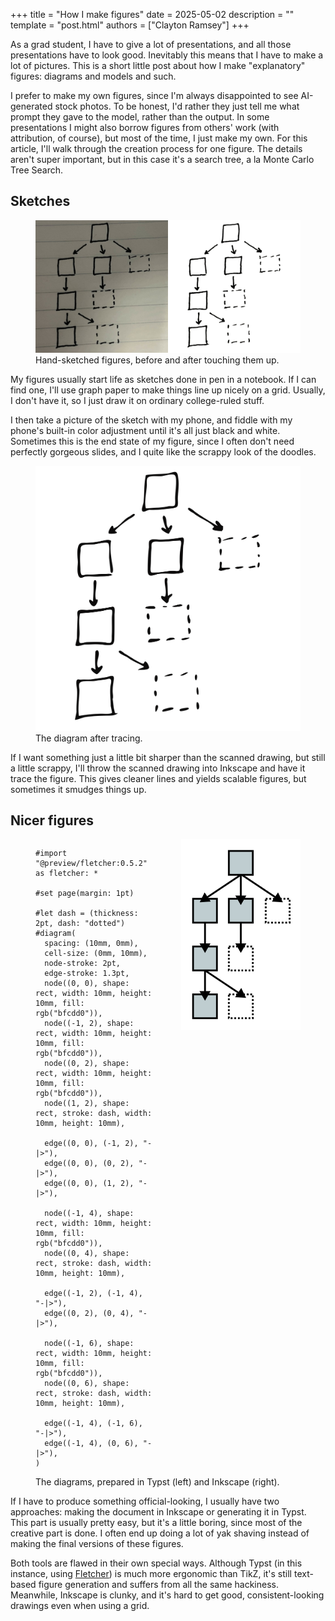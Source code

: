 +++
title = "How I make figures"
date = 2025-05-02
description = ""
template = "post.html"
authors = ["Clayton Ramsey"]
+++

As a grad student, I have to give a lot of presentations, and all those presentations have to look good.
Inevitably this means that I have to make a lot of pictures.
This is a short little post about how I make "explanatory" figures: diagrams and models and such.

I prefer to make my own figures, since I'm always disappointed to see AI-generated stock photos.
To be honest, I'd rather they just tell me what prompt they gave to the model, rather than the output.
In some presentations I might also borrow figures from others' work (with attribution, of course), but most of the time, I just make my own.
For this article, I'll walk through the creation process for one figure.
The details aren't super important, but in this case it's a search tree, a la Monte Carlo Tree Search.

## Sketches

<figure >
  <div style="display: flex">
    <div style="width: 50%"><img src="raw.jpg" alt="Raw diagram of a tree of boxes"/></div>
    <div style="width: 50%"><img src="scanned.jpg" alt="Scanned diagram of a tree of boxes"/></div>
    </div>
  <figcaption>Hand-sketched figures, before and after touching them up.</figcaption>
</figure>

My figures usually start life as sketches done in pen in a notebook.
If I can find one, I'll use graph paper to make things line up nicely on a grid.
Usually, I don't have it, so I just draw it on ordinary college-ruled stuff.

I then take a picture of the sketch with my phone, and fiddle with my phone's built-in color adjustment until it's all just black and white.
Sometimes this is the end state of my figure, since I often don't need perfectly gorgeous slides, and I quite like the scrappy look of the doodles.

<figure>
  <img src="traced.svg" alt="Traced diagram" type="text/svg" />
  <figcaption>The diagram after tracing.</figcaption>
</figure>

If I want something just a little bit sharper than the scanned drawing, but still a little scrappy, I'll throw the scanned drawing into Inkscape and have it trace the figure.
This gives cleaner lines and yields scalable figures, but sometimes it smudges things up.

## Nicer figures

<figure>

<div style="display: flex">
<div style="width: 45%">

```typ
#import "@preview/fletcher:0.5.2" as fletcher: *

#set page(margin: 1pt)

#let dash = (thickness: 2pt, dash: "dotted")
#diagram(
  spacing: (10mm, 0mm),
  cell-size: (0mm, 10mm),
  node-stroke: 2pt,
  edge-stroke: 1.3pt,
  node((0, 0), shape: rect, width: 10mm, height: 10mm, fill: rgb("bfcdd0")),
  node((-1, 2), shape: rect, width: 10mm, height: 10mm, fill: rgb("bfcdd0")),
  node((0, 2), shape: rect, width: 10mm, height: 10mm, fill: rgb("bfcdd0")),
  node((1, 2), shape: rect, stroke: dash, width: 10mm, height: 10mm),

  edge((0, 0), (-1, 2), "-|>"),
  edge((0, 0), (0, 2), "-|>"),
  edge((0, 0), (1, 2), "-|>"),

  node((-1, 4), shape: rect, width: 10mm, height: 10mm, fill: rgb("bfcdd0")),
  node((0, 4), shape: rect, stroke: dash, width: 10mm, height: 10mm),

  edge((-1, 2), (-1, 4), "-|>"),
  edge((0, 2), (0, 4), "-|>"),

  node((-1, 6), shape: rect, width: 10mm, height: 10mm, fill: rgb("bfcdd0")),
  node((0, 6), shape: rect, stroke: dash, width: 10mm, height: 10mm),

  edge((-1, 4), (-1, 6), "-|>"),
  edge((-1, 4), (0, 6), "-|>"),
)
```

</div>
<div style="width: 10%"></div>
<div style="width: 45%">

<img src="inkscape.svg" />

</div>
</div>

<figcaption>The diagrams, prepared in Typst (left) and Inkscape (right).</figcaption>

</figure>

If I have to produce something official-looking, I usually have two approaches: making the document in Inkscape or generating it in Typst.
This part is usually pretty easy, but it's a little boring, since most of the creative part is done.
I often end up doing a lot of yak shaving instead of making the final versions of these figures.

Both tools are flawed in their own special ways.
Although Typst (in this instance, using [Fletcher](https://typst.app/universe/package/fletcher/)) is much more ergonomic than TikZ, it's still text-based figure generation and suffers from all the same hackiness.
Meanwhile, Inkscape is clunky, and it's hard to get good, consistent-looking drawings even when using a grid.
